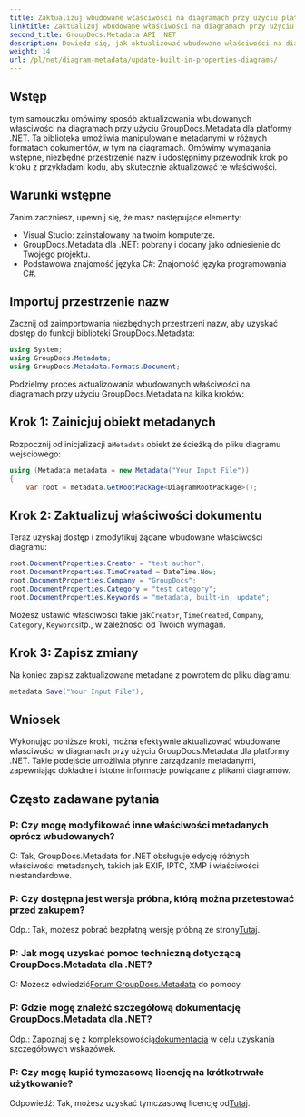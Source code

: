 ```yaml
---
title: Zaktualizuj wbudowane właściwości na diagramach przy użyciu platformy .NET
linktitle: Zaktualizuj wbudowane właściwości na diagramach przy użyciu platformy .NET
second_title: GroupDocs.Metadata API .NET
description: Dowiedz się, jak aktualizować wbudowane właściwości na diagramach przy użyciu GroupDocs.Metadata dla platformy .NET. Bezproblemowo modyfikuj metadane za pomocą przykładów kodu.
weight: 14
url: /pl/net/diagram-metadata/update-built-in-properties-diagrams/
---
```

## Wstęp
tym samouczku omówimy sposób aktualizowania wbudowanych właściwości na diagramach przy użyciu GroupDocs.Metadata dla platformy .NET. Ta biblioteka umożliwia manipulowanie metadanymi w różnych formatach dokumentów, w tym na diagramach. Omówimy wymagania wstępne, niezbędne przestrzenie nazw i udostępnimy przewodnik krok po kroku z przykładami kodu, aby skutecznie aktualizować te właściwości.

## Warunki wstępne

Zanim zaczniesz, upewnij się, że masz następujące elementy:

- Visual Studio: zainstalowany na twoim komputerze.
- GroupDocs.Metadata dla .NET: pobrany i dodany jako odniesienie do Twojego projektu.
- Podstawowa znajomość języka C#: Znajomość języka programowania C#.

## Importuj przestrzenie nazw

Zacznij od zaimportowania niezbędnych przestrzeni nazw, aby uzyskać dostęp do funkcji biblioteki GroupDocs.Metadata:

```csharp
using System;
using GroupDocs.Metadata;
using GroupDocs.Metadata.Formats.Document;
```

Podzielmy proces aktualizowania wbudowanych właściwości na diagramach przy użyciu GroupDocs.Metadata na kilka kroków:

## Krok 1: Zainicjuj obiekt metadanych

 Rozpocznij od inicjalizacji a`Metadata` obiekt ze ścieżką do pliku diagramu wejściowego:

```csharp
using (Metadata metadata = new Metadata("Your Input File"))
{
    var root = metadata.GetRootPackage<DiagramRootPackage>();
```

## Krok 2: Zaktualizuj właściwości dokumentu

Teraz uzyskaj dostęp i zmodyfikuj żądane wbudowane właściwości diagramu:

```csharp
root.DocumentProperties.Creator = "test author";
root.DocumentProperties.TimeCreated = DateTime.Now;
root.DocumentProperties.Company = "GroupDocs";
root.DocumentProperties.Category = "test category";
root.DocumentProperties.Keywords = "metadata, built-in, update";
```

 Możesz ustawić właściwości takie jak`Creator`, `TimeCreated`, `Company`, `Category`, `Keywords`itp., w zależności od Twoich wymagań.

## Krok 3: Zapisz zmiany

Na koniec zapisz zaktualizowane metadane z powrotem do pliku diagramu:

```csharp
metadata.Save("Your Input File");
```

## Wniosek

Wykonując poniższe kroki, można efektywnie aktualizować wbudowane właściwości w diagramach przy użyciu GroupDocs.Metadata dla platformy .NET. Takie podejście umożliwia płynne zarządzanie metadanymi, zapewniając dokładne i istotne informacje powiązane z plikami diagramów.


## Często zadawane pytania

### P: Czy mogę modyfikować inne właściwości metadanych oprócz wbudowanych?
O: Tak, GroupDocs.Metadata for .NET obsługuje edycję różnych właściwości metadanych, takich jak EXIF, IPTC, XMP i właściwości niestandardowe.

### P: Czy dostępna jest wersja próbna, którą można przetestować przed zakupem?
 Odp.: Tak, możesz pobrać bezpłatną wersję próbną ze strony[Tutaj](https://releases.groupdocs.com/).

### P: Jak mogę uzyskać pomoc techniczną dotyczącą GroupDocs.Metadata dla .NET?
 O: Możesz odwiedzić[Forum GroupDocs.Metadata](https://forum.groupdocs.com/c/metadata/14) do pomocy.

### P: Gdzie mogę znaleźć szczegółową dokumentację GroupDocs.Metadata dla .NET?
 Odp.: Zapoznaj się z kompleksowością[dokumentacja](https://tutorials.groupdocs.com/metadata/net/) w celu uzyskania szczegółowych wskazówek.

### P: Czy mogę kupić tymczasową licencję na krótkotrwałe użytkowanie?
 Odpowiedź: Tak, możesz uzyskać tymczasową licencję od[Tutaj](https://purchase.groupdocs.com/temporary-license/).